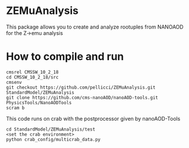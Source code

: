# ZEMuAnalysis

This package allows you to create and analyze rootuples from NANOAOD for the Z->emu analysis

# How to compile and run
    cmsrel CMSSW_10_2_18
    cd CMSSW_10_2_18/src
    cmsenv
    git checkout https://github.com/pellicci/ZEMuAnalysis.git StandardModel/ZEMuAnalysis
    git clone https://github.com/cms-nanoAOD/nanoAOD-tools.git PhysicsTools/NanoAODTools
    scram b
  
This code runs on crab with the postprocessor given by nanoAOD-Tools

    cd StandardModel/ZEMuAnalysis/test
    <set the crab environment>
    python crab_config/multicrab_data.py
  
  
